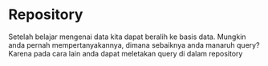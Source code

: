# Repository

Setelah belajar mengenai data kita dapat beralih ke basis data. Mungkin anda pernah mempertanyakannya, dimana sebaiknya anda manaruh query? Karena pada cara lain anda dapat meletakan query di dalam repository
